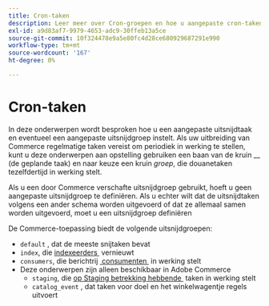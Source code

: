 ```yaml
---
title: Cron-taken
description: Leer meer over Cron-groepen en hoe u aangepaste cron-taken kunt maken in Adobe Commerce. Ontdek de geplande taakopstelling en de configuratie van de cron groep.
exl-id: a9d83af7-9979-4653-adc9-30ffeb13a5ce
source-git-commit: 10f324478e9a5e80fc4d28ce680929687291e990
workflow-type: tm+mt
source-wordcount: '167'
ht-degree: 0%

---
```


# Cron-taken

In deze onderwerpen wordt besproken hoe u een aangepaste uitsnijdtaak en eventueel een aangepaste uitsnijdgroep instelt. Als uw uitbreiding van Commerce regelmatige taken vereist om periodiek in werking te stellen, kunt u deze onderwerpen aan opstelling gebruiken een baan van de kruin __ (de geplande taak) en naar keuze een kruin _groep_, die douanetaken tezelfdertijd in werking stelt.

Als u een door Commerce verschafte uitsnijdgroep gebruikt, hoeft u geen aangepaste uitsnijdgroep te definiëren. Als u echter wilt dat de uitsnijdtaken volgens een ander schema worden uitgevoerd of dat ze allemaal samen worden uitgevoerd, moet u een uitsnijdgroep definiëren

De Commerce-toepassing biedt de volgende uitsnijdgroepen:

- `default` , dat de meeste snijtaken bevat
- `index`, die [&#x200B; indexeerders &#x200B;](../cli/manage-indexers.md) vernieuwt
- `consumers`, die berichtrij [&#x200B; consumenten &#x200B;](../cli/start-message-queues.md) in werking stelt
- Deze onderwerpen zijn alleen beschikbaar in Adobe Commerce
   - `staging`, die [&#x200B; op Staging betrekking hebbende &#x200B;](https://experienceleague.adobe.com/en/docs/commerce-admin/content-design/staging/content-staging) taken in werking stelt
   - `catalog_event` , dat taken voor doel en het winkelwagentje regels uitvoert
